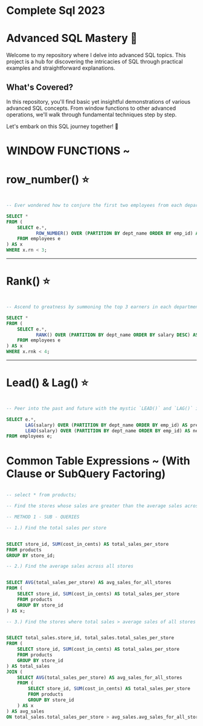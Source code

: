 # Complete Sql 2023

# Advanced SQL Mastery :crystal_ball:

Welcome to my repository where I delve into advanced SQL topics. This project is a hub for discovering the intricacies of SQL through practical examples and straightforward explanations.

## What's Covered?

In this repository, you'll find basic yet insightful demonstrations of various advanced SQL concepts. From window functions to other advanced operations, we'll walk through fundamental techniques step by step.

Let's embark on this SQL journey together! :rocket:


# WINDOW FUNCTIONS ~
 
  # row_number()  :star:



```sql

-- Ever wondered how to conjure the first two employees from each department who embarked on the company adventure? Behold the `ROW_NUMBER()` spell:

SELECT *
FROM (
    SELECT e.*,
           ROW_NUMBER() OVER (PARTITION BY dept_name ORDER BY emp_id) AS rn
    FROM employees e
) AS x
WHERE x.rn < 3;

```

-------

  # Rank()  :star:


```sql

-- Ascend to greatness by summoning the top 3 earners in each department through the `RANK()` enchantment:

SELECT *
FROM (
    SELECT e.*,
           RANK() OVER (PARTITION BY dept_name ORDER BY salary DESC) AS rnk
    FROM employees e
) AS x
WHERE x.rnk < 4;

```

-------

  # Lead() & Lag()  :star:


```sql

-- Peer into the past and future with the mystic `LEAD()` and `LAG()` incantations, unlocking the wisdom of adjacent records:

SELECT e.*,
       LAG(salary) OVER (PARTITION BY dept_name ORDER BY emp_id) AS prev_emp_salary,
       LEAD(salary) OVER (PARTITION BY dept_name ORDER BY emp_id) AS next_emp_salary
FROM employees e;

```


  # Common Table Expressions ~ (With Clause or SubQuery Factoring)


```sql

-- select * from products;

-- Find the stores whose sales are greater than the average sales across all stores

-- METHOD 1 - SUB - QUERIES

-- 1.) Find the total sales per store


SELECT store_id, SUM(cost_in_cents) AS total_sales_per_store
FROM products
GROUP BY store_id;

-- 2.) Find the average sales across all stores


SELECT AVG(total_sales_per_store) AS avg_sales_for_all_stores
FROM (
    SELECT store_id, SUM(cost_in_cents) AS total_sales_per_store
    FROM products
    GROUP BY store_id
) AS x;

-- 3.) Find the stores where total sales > average sales of all stores


SELECT total_sales.store_id, total_sales.total_sales_per_store
FROM (
    SELECT store_id, SUM(cost_in_cents) AS total_sales_per_store
    FROM products
    GROUP BY store_id
) AS total_sales
JOIN (
    SELECT AVG(total_sales_per_store) AS avg_sales_for_all_stores
    FROM (
        SELECT store_id, SUM(cost_in_cents) AS total_sales_per_store
        FROM products
        GROUP BY store_id
    ) AS x
) AS avg_sales
ON total_sales.total_sales_per_store > avg_sales.avg_sales_for_all_stores;

```

